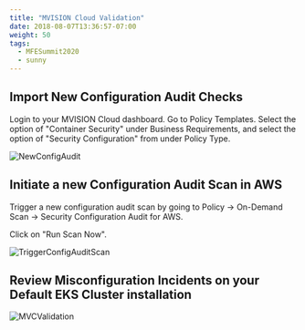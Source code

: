 ```yaml
---
title: "MVISION Cloud Validation"
date: 2018-08-07T13:36:57-07:00
weight: 50
tags:
  - MFESummit2020
  - sunny
---
```


## Import New Configuration Audit Checks  

Login to your MVISION Cloud dashboard. Go to Policy Templates. Select the option of "Container Security" under Business Requirements, and select the option of "Security Configuration" from under Policy Type.


![NewConfigAudit](/images/mfe/Capture_PolicyTemplates.JPG?classes=border,shadow)


## Initiate a new Configuration Audit Scan in AWS

Trigger a new configuration audit scan by going to Policy -> On-Demand Scan -> Security Configuration Audit for AWS.

Click on "Run Scan Now". 


![TriggerConfigAuditScan](/images/mfe/Capture_TriggerConfigAuditScan.JPG?classes=border,shadow)



## Review Misconfiguration Incidents on your Default EKS Cluster installation 

![MVCValidation](/images/mfe/Capture_Violations.JPG?classes=border,shadow)
